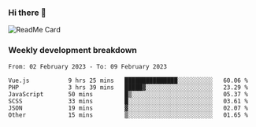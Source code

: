 ### Hi there 👋

<!--
**itzcy/itzcy** is a ✨ _special_ ✨ repository because its `README.md` (this file) appears on your GitHub profile.

Here are some ideas to get you started:

- 🔭 I’m currently working on ...
- 🌱 I’m currently learning ...
- 👯 I’m looking to collaborate on ...
- 🤔 I’m looking for help with ...
- 💬 Ask me about ...
- 📫 How to reach me: ...
- 😄 Pronouns: ...
- ⚡ Fun fact: ...
-->
![ReadMe Card](https://github-readme-stats.vercel.app/api?username=itzcy&show_icons=true&title_color=2d3198&icon_color=797cb8&text_color=24292e&bg_color=f6f8fa)

### Weekly development breakdown
<!--START_SECTION:waka-->

```text
From: 02 February 2023 - To: 09 February 2023

Vue.js           9 hrs 25 mins   ███████████████░░░░░░░░░░   60.06 %
PHP              3 hrs 39 mins   █████▓░░░░░░░░░░░░░░░░░░░   23.29 %
JavaScript       50 mins         █▒░░░░░░░░░░░░░░░░░░░░░░░   05.37 %
SCSS             33 mins         █░░░░░░░░░░░░░░░░░░░░░░░░   03.61 %
JSON             19 mins         ▓░░░░░░░░░░░░░░░░░░░░░░░░   02.07 %
Other            15 mins         ▒░░░░░░░░░░░░░░░░░░░░░░░░   01.65 %
```

<!--END_SECTION:waka-->
